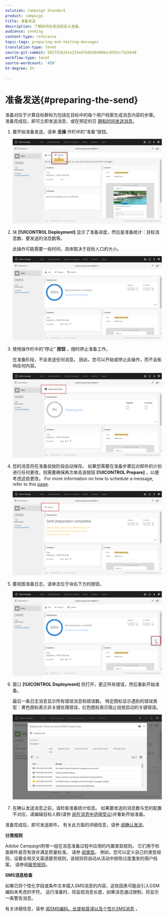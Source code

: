 ```yaml
---
solution: Campaign Standard
product: campaign
title: 准备发送
description: 了解如何在发送前定义准备。
audience: sending
content-type: reference
topic-tags: preparing-and-testing-messages
translation-type: tm+mt
source-git-commit: 501f52624ce253eb7b0d36d908ac8502cf1d3b48
workflow-type: tm+mt
source-wordcount: '459'
ht-degree: 2%

---
```



# 准备发送{#preparing-the-send}

准备对应于计算目标群和为包括在目标中的每个用户档案生成消息内容的步骤。 准备完成后，即可立即发送消息，或在预定的日 [期和时间发送消息](../../sending/using/about-scheduling-messages.md)。

1. 要开始准备发送，请单 **击操** 作栏中的“准备”按钮。

   ![](assets/preparing_delivery_2.png)

1. 块 **[!UICONTROL Deployment]** 显示了准备进度，然后是准备统计：目标消息数、要发送的消息数等。

   此操作可能需要一些时间，具体取决于目标人口的大小。

   ![](assets/preparing_delivery.png)

1. 使用操作栏中的“停止” **按钮** ，随时停止准备工作。

   在准备阶段，不会发送任何消息。 因此，您可以开始或停止此操作，而不会影响任何内容。

   ![](assets/preparing_delivery_6.png)

1. 您的消息将在准备投放阶段自动保存。 如果您需要在准备步骤后对邮件的计划进行任何更改，则需要确保再次单击该按钮 **[!UICONTROL Prepare]** ，以便考虑这些更改。 For more information on how to schedule a message, refer to this [page](../../sending/using/about-scheduling-messages.md).

   ![](assets/preparing_delivery_5.png)

1. 要视图准备日志，请单击位于块右下方的按钮。

   ![](assets/preparing_delivery_4.png)

1. 窗口 **[!UICONTROL Deployment]** 将打开，更正所有错误，然后重新开始准备。

   最后一条日志消息显示所有错误消息和错误数。 特定图标显示遇到的错误类型：黄色图标表示非关键处理错误，红色图标表示阻止投放启动的关键错误。

   ![](assets/preparing_delivery_3.png)

1. 在确认发送消息之前，请检查准备统计信息。 如果要发送的消息数与您的配置不对应，请编辑目标人群(请参 [阅在消息中选择受众](../../audiences/using/selecting-an-audience-in-a-message.md))并重新开始准备。

准备完成后，即可发送邮件。 有关此方面的详细信息，请参 [阅确认发送](../../sending/using/confirming-the-send.md)。

**分类规则**

Adobe Campaign附带一组在消息准备过程中应用的内置类型规则。 它们用于检查邮件是否有效并满足质量标准。 请参 [阅类型](../../sending/using/about-typology-rules.md)。 例如，您可以定义自己的类型规则，设置全局交叉渠道疲劳规则，该规则将自动从活动中排除过度激发的用户档案。 请参阅[疲劳规则](../../sending/using/fatigue-rules.md)。

**SMS消息检查**

如果已将个性化字段或条件文本插入SMS消息的内容，这些因素可能会引入GSM编码未考虑的字符。 运行准备时，将监视消息长度，如果消息通过限制，将显示一条警告消息。

有关详细信息，请参 [阅SMS编码、长度和音译](../../administration/using/configuring-sms-channel.md#sms-encoding--length-and-transliteration)[以及个性化SMS消息](../../channels/using/personalizing-sms-messages.md) 。

